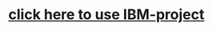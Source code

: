 # [click here to use IBM-project](https://huggingface.co/spaces/23ucs565/smartcity/tree/mainhttps://huggingface.co/spaces/23ucs565/smartcity/tree/main)

